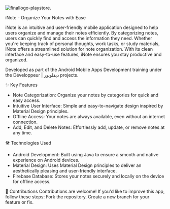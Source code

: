 ![finallogo-playstore](https://github.com/user-attachments/assets/89c04c98-7803-4209-9d84-adba3f0927f0).

iNote - Organize Your Notes with Ease

iNote is an intuitive and user-friendly mobile application designed to help users organize and manage their notes efficiently. By categorizing notes, users can quickly find and access the information they need. Whether you're keeping track of personal thoughts, work tasks, or study materials, iNote offers a streamlined solution for note organization. With its clean interface and easy-to-use features, iNote ensures you stay productive and organized.

Developed as part of the Android Mobile Apps Development training under the Développeur | ديفلوبور projects.


✨ Key Features

- Note Categorization: Organize your notes by categories for quick and easy access.
- Intuitive User Interface: Simple and easy-to-navigate design inspired by Material Design principles.
- Offline Access: Your notes are always available, even without an internet connection.
- Add, Edit, and Delete Notes: Effortlessly add, update, or remove notes at any time.


🛠️ Technologies Used

- Android Development: Built using Java to ensure a smooth and native experience on Android devices.
- Material Design: Uses Material Design principles to deliver an aesthetically pleasing and user-friendly interface.
- Firebase Database: Stores your notes securely and locally on the device for offline access.


🤝 Contributions Contributions are welcome! If you'd like to improve this app, follow these steps: Fork the repository. Create a new branch for your feature or fix.

